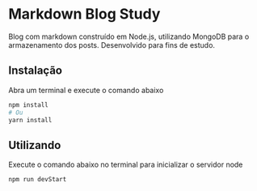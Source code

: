 # Markdown Blog Study

Blog com markdown construído em Node.js, utilizando MongoDB para o armazenamento dos posts. Desenvolvido para fins de estudo.

## Instalação

Abra um terminal e execute o comando abaixo

```bash
npm install
# Ou
yarn install
```

## Utilizando
Execute o comando abaixo no terminal para inicializar o servidor node
```bash
npm run devStart
```